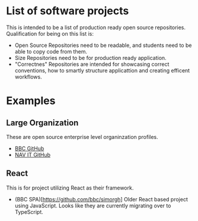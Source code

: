 # List of software projects
This is intended to be a list of production ready open source repositories.
Qualification for being on this list is:
- Open Source
	Repositories need to be readable, and students need to be able to copy code from them.
- Size
	Repositories need to be for production ready application.
- "Correctnes"
	Repositories are intended for showcasing correct conventions,
	how to smartly structure applicattion and creating efficent workflows.

# Examples
## Large Organization
These are open source enterprise level organinzation profiles.
- [BBC GitHub](https://github.com/bbc/)
- [NAV IT GitHub](https://github.com/navikt/)
## React
This is for project utilizing React as their framework.
- (BBC SPA)[https://github.com/bbc/simorgh]
	Older React based project using JavaScript.
	Looks like they are currently migrating over to TypeScript.
	
